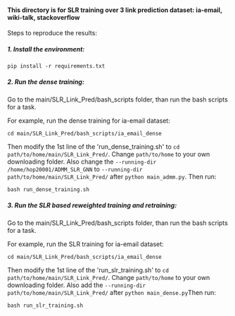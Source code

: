 #### This directory is for SLR training over 3 link prediction dataset: ia-email, wiki-talk, stackoverflow

Steps to reproduce the results:

##### 1. Install the environment: 

`pip install -r requirements.txt`
<br />


##### 2. Run the dense training:

Go to the main/SLR_Link_Pred/bash_scripts folder, than run the bash scripts for a task. 

For example, run the dense training for ia-email dataset: 

`cd main/SLR_Link_Pred/bash_scripts/ia_email_dense`

Then modify the 1st line of the 'run_dense_training.sh' to `cd path/to/home/main/SLR_Link_Pred/`. Change `path/to/home` to your own downloading folder.
Also change the `--running-dir /home/hop20001/ADMM_SLR_GNN` to `--running-dir path/to/home/main/SLR_Link_Pred/` after `python main_admm.py`. Then run:

`bash run_dense_training.sh`
<br />


##### 3. Run the SLR based reweighted training and retraining:

Go to the main/SLR_Link_Pred/bash_scripts folder, than run the bash scripts for a task. 

For example, run the SLR training for ia-email dataset: 

`cd main/SLR_Link_Pred/bash_scripts/ia_email_dense`

Then modify the 1st line of the 'run_slr_training.sh' to `cd path/to/home/main/SLR_Link_Pred/`. Change `path/to/home` to your own downloading folder. Also add the `--running-dir path/to/home/main/SLR_Link_Pred/` after `python main_dense.py`Then run:

`bash run_slr_training.sh`
